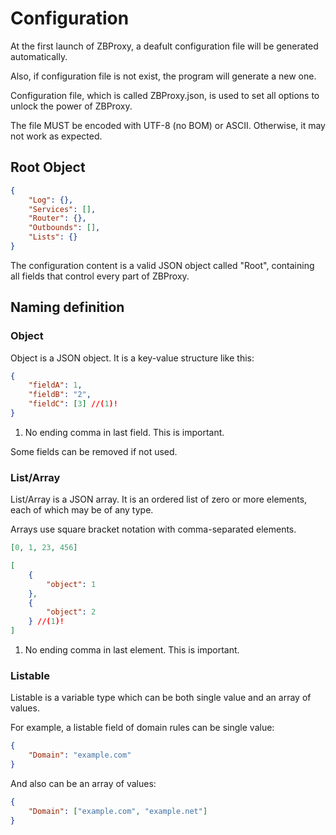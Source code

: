 # Configuration

At the first launch of ZBProxy, a deafult configuration file will be generated automatically.

Also, if configuration file is not exist, the program will generate a new one.

Configuration file, which is called ZBProxy.json, is used to set all options to unlock the power of ZBProxy.

The file MUST be encoded with UTF-8 (no BOM) or ASCII. Otherwise, it may not work as expected.

## Root Object

```json
{
    "Log": {},
    "Services": [],
    "Router": {},
    "Outbounds": [],
    "Lists": {}
}
```

The configuration content is a valid JSON object called "Root", containing all fields that control every part of ZBProxy.

## Naming definition

### Object

Object is a JSON object. It is a key-value structure like this:

```json
{
    "fieldA": 1,
    "fieldB": "2",
    "fieldC": [3] //(1)!
}
```

1. No ending comma in last field. This is important.

Some fields can be removed if not used.

### List/Array

List/Array is a JSON array. It is an ordered list of zero or more elements, each of which may be of any type.

Arrays use square bracket notation with comma-separated elements.

```json
[0, 1, 23, 456]
```

```json
[
    {
        "object": 1
    },
    {
        "object": 2
    } //(1)!
]
```

1. No ending comma in last element. This is important.

### Listable

Listable is a variable type which can be both single value and an array of values.

For example, a listable field of domain rules can be single value:

```json title="Single"
{
    "Domain": "example.com"
}
```

And also can be an array of values:

```json title="Multi"
{
    "Domain": ["example.com", "example.net"]
}
```

